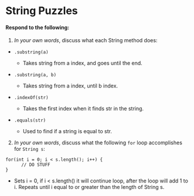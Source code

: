 # String Puzzles
#### Respond to the following:

1. *In your own words*, discuss what each String method does:
  * `.substring(a)`
    * Takes string from a index, and goes until the end.

  * `.substring(a, b)`
    * Takes string from a index, until b index.

  * `.indexOf(str)`
    * Takes the first index when it finds str in the string.

  * `.equals(str)`
    * Used to find if a string is equal to str.


2. *In your own words*, discuss what the following `for` loop accomplishes for `String s`:
```
for(int i = 0; i < s.length(); i++) {
      // DO STUFF
}
```
  * Sets i = 0, if i < s.length() it will continue loop, after the loop will add 1 to i. Repeats until i equal to or greater than the length of String s.
